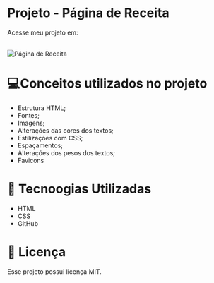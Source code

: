 # Projeto - Página de Receita
Acesse meu projeto em: 
<br><br>

![Página de Receita](https://github.com/user-attachments/assets/09147c62-e138-4588-98d6-)

# 💻Conceitos utilizados no projeto 
- Estrutura HTML;
- Fontes;
- Imagens;
- Alterações das cores dos textos;
- Estilizações com CSS;
- Espaçamentos;
- Alterações dos pesos dos textos;
- Favicons

# 🚀 Tecnoogias Utilizadas

- HTML
- CSS
- GitHub

# 📝 Licença

Esse projeto possui licença MIT.
